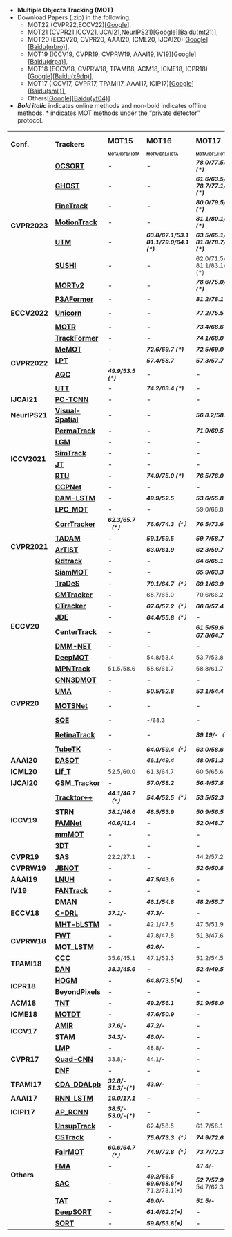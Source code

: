 - **Multiple Objects Tracking (MOT)** 
-  
   Download Papers (.zip) in the following.
   - MOT22 (CVPR22,ECCV22)[[Google](https://drive.google.com/drive/folders/1__Uh5wwhBslJajY4LwFnkTP5M7UMm8j_?usp=sharing)], 
   - MOT21 (CVPR21,ICCV21,IJCAI21,NeurIPS21)[[Google](https://drive.google.com/drive/folders/1Ihtb2jUBQjtj7d5wViPRhkqSRylrZJ9Z?usp=sharing)][[Baidu(mt21)](https://pan.baidu.com/s/1iFcLepXrL01URvNEmTTn0Q)], 
   - MOT20 (ECCV20, CVPR20, AAAI20, ICML20, IJCAI20)[[Google](https://drive.google.com/drive/folders/1d0nRzwtsw1_QfdI-FxhSr1Ugp8fByHYZ?usp=sharing)][[Baidu(mbro)](https://pan.baidu.com/s/1lRYMw58pBNPLdiByHFVSEA)], 
   - MOT19 (ICCV19, CVPR19, CVPRW19, AAAI19, IV19)[[Google](https://drive.google.com/drive/folders/1b-c0LvIUQiEanvEg97GiZfVfVIEjcZSb?usp=sharing)][[Baidu(drpa)](https://pan.baidu.com/s/1RNKZpOSVSXvK2pNZ-29Abg)],  
   - MOT18 (ECCV18, CVPRW18, TPAMI18, ACM18, ICME18, ICPR18)[[Google](https://drive.google.com/drive/folders/1EDBnKRDjwYhfagb1hYNqejHtNEhcjgIu?usp=sharing)][[Baidu(x9dp)](https://pan.baidu.com/s/1kUQAuNQwdaFgSSQF4jz3nQ)], 
   -  MOT17 (ICCV17, CVPR17, TPAMI17, AAAI17, ICIP17)[[Google](https://drive.google.com/drive/folders/14wW_zQvSoGRvR3gLCNWOJUIYbeg3ogUR?usp=sharing)][[Baidu(smll)](https://pan.baidu.com/s/131-Bmla1TCm7bQQJN11PwQ)], 
   -  Others[[Google](https://drive.google.com/drive/folders/1M66Ftk7WxeU7oaGRYDcdSD9dEi7-_d3J?usp=sharing)][[Baidu(yf04)](https://pan.baidu.com/s/1lnsHzdPHHyg6yJCWBQNs5g)]
- 
   <b><i>Bold italic</i></b> indicates online methods and non-bold indicates offline methods. * indicates MOT methods under the “private detector” protocol.
<table class="center">
   </font>
<font size="1" face="Courier New" >
   <tr>
      <td rowspan="2";><b>Conf.<b></td>
      <td rowspan="2"><b>Trackers<b></td>
      <td><b>MOT15<b></td>
      <td><b>MOT16<b></td>
      <td><b>MOT17<b></td>
      <td><b>MOT20<b></td>
      <td><b>DanceTrack<b></td>
      <td><b>KITTI<b></td>
      <td><b>UA-DETRAC<b></td>
      <td><b>BDD100K<b></td>
      <td><b>Waymo<b></td>
   </tr>
   <tr>
      <td><font size="1"> <b><sup>MOTA/IDF1/HOTA<sup><b></td>
      <td><font size="1"> <b><sup>MOTA/IDF1/HOTA<sup><b></td>
      <td><font size="1"> <b><sup>MOTA/IDF1/HOTA<sup><b></td>
      <td><font size="1"> <b><sup>MOTA/IDF1/HOTA<sup><b></td>
      <td><font size="1"> <b><sup>MOTA/IDF1/HOTA<sup><b></td>
      <td><font size="1"> <b><sup>MOTA/MOTP<sup><b></td>
      <td><font size="1"> <b><sup>PR-MOTA<sup><b></td>
      <td><font size="1"> <b><sup>MOTA/MOTP<sup><b></td>
      <td><font size="1"> <b><sup>MOTA<sup><b></td>
   </tr>
   <tr>
      <td rowspan="7"><b>CVPR2023<b></td>
      <td><b><a href="https://openaccess.thecvf.com/content/CVPR2023/papers/Cao_Observation-Centric_SORT_Rethinking_SORT_for_Robust_Multi-Object_Tracking_CVPR_2023_paper.pdf
Github：https://github.com/noahcao/OC_SORT">OCSORT</a><b></td>
      <td>-</td>
      <td>-</td>
      <td><sub> <b><i>78.0/77.5/63.2 (*) </i></b><sub></td>
      <td><sub> <b><i>75.5/75.9/62.1 (*) </i></b><sub></td>
      <td><sub> <b><i>92.2/54.9/55.1 (*) </i></b><sub></td>
      <td>-</td>
      <td>-</td>
      <td>-</td>
      <td>-</td>
   </tr>
      <tr>
      <td><b><a href="https://openaccess.thecvf.com/content/CVPR2023/papers/Seidenschwarz_Simple_Cues_Lead_to_a_Strong_Multi-Object_Tracker_CVPR_2023_paper.pdf">GHOST</a><b></td>
      <td>-</td>
      <td>-</td>
      <td><sub> <b><i>61.6/63.5/50.7 </i></b>
          <b><i>78.7/77.1/62.8 (*) </i></b><sub></td>
      <td><sub> <b><i>52.7/55.3/43.4 </i></b> <b><i>73.7/75.2/61.2 (*) </i></b><sub></td>
      <td><sub> <b><i>91.3/57.7/56.7 (*) </i></b><sub></td>
      <td>-</td>
      <td>-</td>
      <td><sub> <b><i>68.9/72.0 (*) </i></b><sub></td>
      <td>-</td>
   </tr>
   </tr>
      <tr>
      <td><b><a href=https://openaccess.thecvf.com/content/CVPR2023/papers/Ren_Focus_on_Details_Online_Multi-Object_Tracking_With_Diverse_Fine-Grained_Representation_CVPR_2023_paper.pdf">FineTrack</a><b></td>
      <td>-</td>
      <td>-</td>
      <td><sub> <b><i>80.0/79.5/64.3 (*) </i></b><sub></td>
      <td><sub> <b><i>77.9/79.0/63.6 (*) </i></b><sub></td>
      <td><sub> <b><i>89.9/59.8/52.7 (*) </i></b><sub></td>
      <td>-</td>
      <td>-</td>
      <td>-</td>
      <td>-</td>
   </tr>
      </tr>
      <tr>
      <td><b><a href=https://openaccess.thecvf.com/content/CVPR2023/papers/Qin_MotionTrack_Learning_Robust_Short-Term_and_Long-Term_Motions_for_Multi-Object_Tracking_CVPR_2023_paper.pdf">MotionTrack</a><b></td>
      <td>-</td>
      <td>-</td>
      <td><sub> <b><i>81.1/80.1/65.1 (*) </i></b><sub></td>
      <td><sub> <b><i>78.0/76.5/62.8 (*) </i></b><sub></td>
      <td>-</td>
      <td>-</td>
      <td>-</td>
      <td>-</td>
      <td>-</td>
   </tr>
   </tr>
      <tr>
      <td><b><a href="https://openaccess.thecvf.com/content/CVPR2023/papers/You_UTM_A_Unified_Multiple_Object_Tracking_Model_With_Identity-Aware_Feature_CVPR_2023_paper.pdf">UTM</a><b></td>
      <td>-</td>
      <td><sub> <b><i>63.8/67.1/53.1 </i></b>
          <b><i>81.1/79.0/64.1 (*) </i></b><sub></td>
      <td><sub> <b><i>63.5/65.1/52.5 </i></b>
          <b><i>81.8/78.7/64.0 (*) </i></b><sub></td>
      <td><sub> <b><i>64.4/65.9/53.3 </i></b>
                <b><i>76.9/78.2/62.5 (*) </i></b><sub></td>
      <td>-</td>
      <td>-</td>
      <td>-</td>
      <td>-</td>
      <td>-</td>
   </tr>
   </tr>
      <tr>
      <td><b><a href="https://openaccess.thecvf.com/content/CVPR2023/papers/Cetintas_Unifying_Short_and_Long-Term_Tracking_With_Graph_Hierarchies_CVPR_2023_paper.pdf">SUSHI</a><b></td>
      <td>-</td>
      <td>-</td>
      <td><sub> 62.0/71.5/54.6
          81.1/83.1/66.5 (*) <sub></td>
      <td><sub> 61.6/71.6/55.4
                74.3/79.8/64.3 (*) <sub></td>
      <td><sub> <b><i>88.7/63.4/63.3 (*) </i></b><sub></td>
      <td>-</td>
      <td>-</td>
      <td><sub> <b><i>69.2/76.2 (*) </i></b><sub></td>
      <td>-</td>
   </tr>
      <tr>
      <td><b><a href="https://openaccess.thecvf.com/content/CVPR2023/papers/Zhang_MOTRv2_Bootstrapping_End-to-End_Multi-Object_Tracking_by_Pretrained_Object_Detectors_CVPR_2023_paper.pdf">MORTv2</a><b></td>
      <td>-</td>
      <td>-</td>
      <td><sub> <b><i>78.6/75.0/62.0 (*) </i></b><sub></td>
      <td><sub> <b><i>76.2/73.1/61.0 (*) </i></b><sub></td>
      <td><sub> <b><i>92.1/76.0/73.4 (*) </i></b><sub></td>
      <td>-</td>
      <td>-</td>
      <td><sub> <b><i>66.6/71.3 (*) </i></b><sub></td>
      <td>-</td>
   </tr>
   <tr>
      <td rowspan="3"><b>ECCV2022<b></td>
      <td><b><a href="https://arxiv.org/abs/2207.05518">P3AFormer</a><b></td>
      <td>-</td>
      <td>-</td>
      <td><sub> <b><i>81.2/78.1 (*) </i></b><sub></td>
      <td><sub> <b><i>78.1/76.4 (*) </i></b><sub></td>
      <td>-</td>
      <td><sub> <b><i>91.2 (*) </i></b><sub></td>
      <td>-</td>
      <td>-</td>
      <td>-</td>
   </tr>
   <tr>
      <td><b><a href="https://arxiv.org/abs/2207.07078">Unicorn</a><b></td>
      <td>-</td>
      <td>-</td>
      <td><sub> <b><i>77.2/75.5 (*) </i></b><sub></td>
      <td>-</td>
      <td>-</td>
      <td>-</td>
      <td>-</td>
      <td><sub> <b><i>66.6/71.3 (*) </i></b><sub></td>
      <td>-</td>
   </tr>
   <tr>
      <td><b><a href="https://arxiv.org/abs/2105.03247">MOTR</a><b></td>
      <td>-</td>
      <td>-</td>
      <td><sub> <b><i>73.4/68.6 (*) </i></b><sub></td>
      <td>-</td>
      <td>-</td>
      <td>-</td>
      <td>-</td>
      <td>-</td>
      <td>-</td>
   </tr>
    <tr>
      <td rowspan="5"><b>CVPR2022<b></td>
      <td><b><a href="https://arxiv.org/abs/2101.02702">TrackFormer</a><b></td>
      <td>-</td>
      <td>-</td>
      <td><sub> <b><i>74.1/68.0 (*) </i></b><sub></td>
      <td><sub> <b><i>68.7/65.7 (*) </i></b><sub></td>
      <td>-</td>
      <td>-</td>
      <td>-</td>
      <td>-</td>
      <td>-</td>
   </tr>
    <tr>
      <td><b><a href="https://arxiv.org/abs/2203.16761">MeMOT</a><b></td>
      <td>-</td>
      <td><sub> <b><i>72.6/69.7 (*) </i></b><sub></td>
      <td><sub> <b><i>72.5/69.0 (*) </i></b><sub></td>
      <td><sub> <b><i>63.7/66.1 (*) </i><sub></td>
      <td>-</td>
      <td>-</td>
      <td>-</td>
      <td>-</td>
      <td>-</td>
   </tr>
    <tr>
      <td><b><a href="https://arxiv.org/abs/2203.16210">LPT</a><b></td>
      <td>-</td>
      <td><sub> <b><i>57.4/58.7 </i></b><sub></td>
      <td><sub> <b><i>57.3/57.7 </i></b><sub></td>
      <td><sub> <b><i>57.9/53.5 </i><sub></td>
      <td>-</td>
      <td>-</td>
      <td>-</td>
      <td>-</td>
      <td>-</td>
   </tr>
    <tr>
      <td><b><a href="https://arxiv.org/abs/2202.08837">AQC</a><b></td>
      <td><sub> <b><i>49.9/53.5 (*) </i></b><sub></td>
      <td>-</td>
      <td>-</td>
      <td>-</td>
      <td>-</td>
      <td>-</td>
      <td>-</td>
      <td>-</td>
      <td>-</td>
   </tr> 
    <tr>
      <td><b><a href="https://arxiv.org/abs/2203.15175">UTT</a><b></td>
      <td>-</td>
      <td><sub> <b><i>74.2/63.4 (*) </i></b><sub></td>
      <td>-</td>
      <td>-</td>
      <td>-</td>
      <td>-</td>
      <td>-</td>
      <td>-</td>
      <td>-</td>
   </tr> 
    <tr>
      <td rowspan="1"><b>IJCAI21<b></td>
      <td><b><a href="https://www.ijcai.org/proceedings/2021/161">PC-TCNN</a><b></td>
      <td>-</td>
      <td>-</td>
      <td>-</td>
      <td>-</td>
      <td>-</td>
      <td><sub>91.75/86.17<sub></td>
      <td>-</td>
      <td>-</td>
      <td>-</td>
   </tr>
    <tr>
      <td rowspan="1"><b>NeurIPS21<b></td>
      <td><b><a href="https://arxiv.org/abs/2111.05943">Visual-Spatial</a><b></td>
      <td>-</td>
      <td>-</td>
      <td><sub> <b><i>56.8.2/58.3</i></b><sub></td>
      <td>-</td>
      <td>-</td>
      <td>-</td>
      <td>-</td>
      <td>-</td>
      <td>-</td>
   </tr>
    <tr>
      <td rowspan="6"><b>ICCV2021<b></td>
      <td><b><a href="https://openaccess.thecvf.com/content/ICCV2021/papers/Tokmakov_Learning_To_Track_With_Object_Permanence_ICCV_2021_paper.pdf">PermaTrack</a><b></td>
      <td>-</td>
      <td>-</td>
      <td><sub><b><i>71.9/69.5 (*) </i></b><sub></td>
      <td>-</td>
      <td>-</td>
      <td>-</td>
      <td>-</td>
      <td>-</td>
      <td>-</td>
   </tr> 
   <tr>
      <td><b><a href="https://openaccess.thecvf.com/content/ICCV2021/papers/Wang_Track_Without_Appearance_Learn_Box_and_Tracklet_Embedding_With_Local_ICCV_2021_paper.pdf">LGM</a><b></td>
      <td>-</td>
      <td>-</td>
      <td>-</td>
      <td>-</td>
      <td>-</td>
      <td><sub>87.6<sub></td>
      <td><sub>22.5/35.2<sub></td>
      <td>-</td>
      <td>-</td>
   </tr>
    <tr>
      <td><b><a href="https://openaccess.thecvf.com/content/ICCV2021/papers/Luo_Exploring_Simple_3D_Multi-Object_Tracking_for_Autonomous_Driving_ICCV_2021_paper.pdf">SimTrack</a><b></td>
      <td>-</td>
      <td>-</td>
      <td>-</td>
      <td>-</td>
      <td>-</td>
      <td>-</td>
      <td>-</td>
      <td>-</td>
      <td>-</td>
   </tr>
   <tr>
      <td><b><a href="https://openaccess.thecvf.com/content/ICCV2021/papers/Choudhuri_Assignment-Space-Based_Multi-Object_Tracking_and_Segmentation_ICCV_2021_paper.pdf">JT</a><b></td>
      <td>-</td>
      <td>-</td>
      <td>-</td>
      <td>-</td>
      <td>-</td>
      <td>-</td>
      <td>-</td>
      <td>-</td>
      <td>-</td>
   </tr>
   <tr>
      <td><b><a href="https://openaccess.thecvf.com/content/ICCV2021/papers/Wang_A_General_Recurrent_Tracking_Framework_Without_Real_Data_ICCV_2021_paper.pdf">RTU</a><b></td>
      <td>-</td>
      <td><sub><b><i>74.9/75.0 (*) </i></b><sub></td>
      <td><sub><b><i>76.5/76.0 (*) </i></b><sub></td>
      <td>-</td>
      <td>-</td>
      <td>-</td>
      <td>-</td>
      <td>-</td>
      <td>-</td>
   </tr>
   <tr>
      <td><b><a href="https://openaccess.thecvf.com/content/ICCV2021/papers/Xu_Continuous_Copy-Paste_for_One-Stage_Multi-Object_Tracking_and_Segmentation_ICCV_2021_paper.pdf">CCPNet</a><b></td>
      <td>-</td>
      <td>-</td>
      <td>-</td>
      <td>-</td>
      <td>-</td>
      <td>-</td>
      <td>-</td>
      <td>-</td>
      <td>-</td>
   </tr>
   <tr>
      <td rowspan="9"><b>CVPR2021<b></td>
      <td><b><a href="https://arxiv.org/pdf/2101.12159.pdf">DAM-LSTM</a><b></td>
      <td>-</td>
      <td><sub><b><i>49.9/52.5</i></b><sub></td>
      <td><sub><b><i>53.6/55.8</i></b><sub></td>
      <td>-</td>
      <td>-</td>
      <td>-</td>
      <td>-</td>
      <td>-</td>
      <td>-</td>
   </tr> 
   <tr>
      <td><b><a href="https://arxiv.org/pdf/2103.07889.pdf">LPC_MOT</a><b></td>
      <td>-</td>
      <td>-</td>
      <td><sub>59.0/66.8<sub></td>
      <td><sub>56.3/62.5<sub></td>
      <td>-</td>
      <td>-</td>
      <td>-</td>
      <td>-</td>
      <td>-</td>
   </tr>
   <tr>
      <td><b><a href="https://arxiv.org/pdf/2104.03541.pdf">CorrTracker</a><b></td>
      <td><sub><b><i>62.3/65.7（*）</i></b><sub></td>
      <td><sub><b><i>76.6/74.3（*）</i></b><sub></td>
      <td><sub><b><i>76.5/73.6（*）</i></b><sub></td>
      <td><sub><b><i>65.2/69.1（*）</i></b><sub></td>
      <td>-</td>
      <td>-</td>
      <td>-</td>
      <td>-</td>
      <td>-</td>
   </tr>
   <tr>
      <td><b><a href="https://arxiv.org/pdf/2104.00380.pdf">TADAM</a><b></td>
      <td>-</td>
      <td><sub><b><i>59.1/59.5</i></b><sub></td>
      <td><sub><b><i>59.7/58.7</i></b><sub></td>
      <td><sub><b><i>56.6/51.6</i></b><sub></td>
      <td>-</td>
      <td>-</td>
      <td>-</td>
      <td>-</td>
      <td>-</td>
   </tr>
   <tr>
      <td><b><a href="https://arxiv.org/pdf/2012.02337.pdf">ArTIST</a><b></td>
      <td>-</td>
      <td><sub><b><i>63.0/61.9</i></b><sub></td>
      <td><sub><b><i>62.3/59.7</i></b><sub></td>
      <td><sub><b><i>53.6/51.0</i></b><sub></td>
      <td>-</td>
      <td>-</td>
      <td>-</td>
      <td>-</td>
      <td>-</td>
   </tr>
   <tr>
      <td><b><a href="https://arxiv.org/pdf/2006.06664.pdf">Qdtrack</a><b></td>
      <td>-</td>
      <td>-</td>
      <td><sub><b><i>64.6/65.1</i></b><sub></td>
      <td>-</td>
      <td>-</td>
      <td>-</td>
      <td>-</td>
      <td><sub><b><i>64.3/-</i></b><sub></td>
      <td><sub><b><i>51.18</i></b><sub></td>
   </tr>
   <tr>
      <td><b><a href="https://www.amazon.science/publications/siammot-siamese-multi-object-tracking">SiamMOT</a><b></td>
      <td>-</td>
      <td>-</td>
      <td><sub><b><i>65.9/63.3</i></b><sub></td>
      <td>-</td>
      <td>-</td>
      <td>-</td>
      <td>-</td>
      <td>-</td>
      <td>-</td>
   </tr>
   <tr>
      <td><b><a href="https://arxiv.org/pdf/2103.08808.pdf">TraDeS</a><b></td>
      <td>-</td>
      <td><sub><b><i>70.1/64.7（*）</i></b><sub></td>
      <td><sub><b><i>69.1/63.9（*）</i></b><sub></td>
      <td>-</td>
      <td>-</td>
      <td>-</td>
      <td>-</td>
      <td>-</td>
      <td>-</td>
   </tr>
   <tr>
      <td><b><a href="https://arxiv.org/abs/2103.16178.pdf">GMTracker</a><b></td>
      <td>-</td>
      <td><sub>68.7/65.0<sub></td>
      <td><sub>70.6/66.2<sub></td>
      <td>-</td>
      <td>-</td>
      <td>-</td>
      <td>-</td>
      <td>-</td>
      <td>-</td>
   </tr>
   
        
   <tr>
      <td rowspan="4"><b>ECCV20<b></td>
      <td><b><a href="https://arxiv.org/pdf/2007.14557v1.pdf">CTracker</a><b></td>
      <td>-</td>
      <td><sub><b><i>67.6/57.2（*）</i></b><sub></td>
      <td><sub><b><i>66.6/57.4（*）</i></b><sub></td>
      <td>-</td>
      <td>-</td>
      <td>-</td>
      <td>-</td>
      <td>-</td>
      <td>-</td>
   </tr>
   <tr>
      <td><b><a href="https://arxiv.org/pdf/1909.12605.pdf">JDE</a><b></td>
      <td>-</td>
      <td><sub><b><i>64.4/55.8（*）</i></b><sub></td>
      <td>-</td>
      <td>-</td>
      <td>-</td>
      <td>-</td>
      <td>-</td>
      <td>-</td>
      <td>-</td>
   </tr>
   <tr>
      <td><b><a href="https://arxiv.org/pdf/2004.01177.pdf">CenterTrack</a><b></td>
      <td>-</td>
      <td>-</td>
      <td><sub><b><i>61.5/59.6
       67.8/64.7（*）</i></b><sub></td>
      <td>-</td>
      <td><sub><b><i>89.44/85.0（*）</i></b><sub></td>
      <td>-</td>
      <td>-</td>
      <td>-</td>
      <td>-</td>
   </tr>
   <tr>
      <td><b><a href="https://www.ecva.net/papers/eccv_2020/papers_ECCV/papers/123690613.pdf">DMM-NET</a><b></td>
      <td>-</td>
      <td>-</td>
      <td>-</td>
      <td>-</td>
      <td>-</td>
      <td>-</td>
      <td><sub><b><i>12.2</i></b><sub></td>
      <td>-</td>
      <td>-</td>
   </tr>
   <tr>
      <td rowspan="8"><b>CVPR20<b></td>
      <td><b><a href="https://arxiv.org/pdf/1906.06618v2.pdf">DeepMOT</a><b></td>
      <td>-</td>
      <td><sub>54.8/53.4<sub></td>
      <td><sub>53.7/53.8<sub></td>
      <td>-</td>
      <td>-</td>
      <td>-</td>
      <td>-</td>
      <td>-</td>
      <td>-</td>
   </tr> 
   <tr>
      <td><b><a href="https://arxiv.org/pdf/1912.07515.pdf">MPNTrack</a><b></td>
      <td><sub>51.5/58.6<sub></td>
      <td><sub>58.6/61.7<sub></td>
      <td><sub>58.8/61.7<sub></td>
      <td>-</td>
      <td>-</td>
      <td>-</td>
      <td>-</td>
      <td>-</td>
      <td>-</td>
   </tr>    
   <tr>
      <td><b><a href="https://arxiv.org/pdf/2006.07327.pdf">GNN3DMOT</a><b></td>
      <td>-</td>
      <td>-</td>
      <td>-</td>
      <td>-</td>
      <td>-</td>
      <td><sub>82.24/84.05<sub></td>
      <td>-</td>
      <td>-</td>
      <td>-</td>
   </tr> 
   <tr>
      <td><b><a href="https://arxiv.org/pdf/2003.11291.pdf">UMA</a><b></td>
      <td>-</td>
      <td><sub><b><i>50.5/52.8</i></b><sub></td>
      <td><sub><b><i>53.1/54.4</i></b><sub></td>
      <td>-</td>
      <td>-</td>
      <td>-</td>
      <td>-</td>
      <td>-</td>
      <td>-</td>
   </tr>
   <tr>
      <td><b><a href="https://arxiv.org/pdf/1912.02096.pdf">MOTSNet</a><b></td>
      <td>-</td>
      <td>-</td>
      <td>-</td>
      <td>-</td>
      <td>-</td>
      <td>-</td>
      <td>-</td>
      <td><sub><b><i>58.2/84.0（*）</i></b><sub></td>
      <td>-</td>
   </tr>     
   <tr>
      <td><b><a href="https://arxiv.org/pdf/2004.07472v1.pdf">SQE</a><b></td>
      <td>-</td>
      <td><sub>-/68.3<sub></td>
      <td>-</td>
      <td>-</td>
      <td>-</td>
      <td>-</td>
      <td>-</td>
      <td>-</td>
      <td>-</td>
   </tr> 
   <tr>
      <td><b><a href="https://arxiv.org/pdf/2003.13870.pdf">RetinaTrack</a><b></td>
      <td>-</td>
      <td>-</td>
      <td><sub><b><i>39.19/-（*）</i></b><sub></td>
      <td>-</td>
      <td>-</td>
      <td>-</td>
      <td>-</td>
      <td>-</td>
      <td><sub><b><i>44.92（*）</i></b><sub></td>
   </tr> 
   <tr>
      <td><b><a href="https://openaccess.thecvf.com/content_CVPR_2020/papers/Pang_TubeTK_Adopting_Tubes_to_Track_Multi-Object_in_a_One-Step_Training_CVPR_2020_paper.pdf">TubeTK</a><b></td>
      <td>-</td>
      <td><sub><b><i>64.0/59.4（*）</i></b><sub></td>
      <td><sub><b><i>63.0/58.6（*）</i></b><sub></td>
      <td>-</td>
      <td>-</td>
      <td>-</td>
      <td>-</td>
      <td>-</td>
      <td>-</td>
   </tr>     
   <tr>
      <td rowspan="1"><b>AAAI20<b></td>
      <td><b><a href="https://aaai.org/ojs/index.php/AAAI/article/view/6694/6548">DASOT</a><b></td>
      <td>-</td>
      <td><sub><b><i>46.1/49.4</i></b><sub></td>
      <td><sub><b><i>48.0/51.3</i></b><sub></td>
      <td>-</td>
      <td>-</td>
      <td>-</td>
      <td>-</td>
      <td>-</td>
      <td>-</td>
   </tr> 
   <tr>
      <td rowspan="1"><b>ICML20<b></td>
      <td><b><a href="https://arxiv.org/pdf/2006.14550.pdf">Lif_T</a><b></td>
      <td><sub>52.5/60.0<sub></td>
      <td><sub>61.3/64.7<sub></td>
      <td><sub>60.5/65.6<sub></td>
      <td>-</td>
      <td>-</td>
      <td>-</td>
      <td>-</td>
      <td>-</td>
      <td>-</td>
   </tr>   
   <tr>
      <td rowspan="1"><b>IJCAI20<b></td>
      <td><b><a href="https://www.ijcai.org/Proceedings/2020/0074.pdf">GSM_Trackor</a><b></td>
      <td>-</td>
      <td><sub><b><i>57.0/58.2</i></b><sub></td>
      <td><sub><b><i>56.4/57.8</i></b><sub></td>
      <td>-</td>
      <td>-</td>
      <td>-</td>
      <td>-</td>
      <td>-</td>
      <td>-</td>
   </tr>
   <tr>
      <td rowspan="5"><b>ICCV19<b></td>
      <td><b><a href="https://arxiv.org/pdf/1903.05625.pdf">Tracktor++</a><b></td>
      <td><sub><b><i>44.1/46.7（*）</i></b><sub></td>
      <td><sub><b><i>54.4/52.5（*）</i></b><sub></td>
      <td><sub><b><i>53.5/52.3（*）</i></b><sub></td>
      <td>-</td>
      <td>-</td>
      <td>-</td>
      <td>-</td>
      <td>-</td>
      <td>-</td>
   </tr>
   <tr>
      <td><b><a href="https://arxiv.org/pdf/1904.11489.pdf">STRN</a><b></td>
      <td><sub><b><i>38.1/46.6</i></b><sub></td>
      <td><sub><b><i>48.5/53.9</i></b><sub></td>
      <td><sub><b><i>50.9/56.5</i></b><sub></td>
      <td>-</td>
      <td>-</td>
      <td>-</td>
      <td>-</td>
      <td>-</td>
      <td>-</td>
   </tr>
   <tr>
      <td><b><a href="https://openaccess.thecvf.com/content_ICCV_2019/papers/Chu_FAMNet_Joint_Learning_of_Feature_Affinity_and_Multi-Dimensional_Assignment_for_ICCV_2019_paper.pdf">FAMNet</a><b></td>
      <td><sub><b><i>40.6/41.4</i></b><sub></td>
      <td>-</td>
      <td><sub><b><i>52.0/48.7</i></b><sub></td>
      <td>-</td>
      <td>-</td>
      <td><sub><b><i>77.1/78.8</i></b><sub></td>
      <td><sub><b><i>19.8（*）</i></b><sub></td>
      <td>-</td>
      <td>-</td>
   </tr> 
   <tr>
      <td><b><a href="https://arxiv.org/pdf/1909.03850.pdf">mmMOT</a><b></td>
      <td>-</td>
      <td>-</td>
      <td>-</td>
      <td>-</td>
      <td>-</td>
      <td><sub><b><i>84.77/85.21</i></b><sub></td>
      <td>-</td>
      <td>-</td>
      <td>-</td>
   </tr>
   <tr>
      <td><b><a href="https://arxiv.org/pdf/1811.10742.pdf">3DT</a><b></td>
      <td>-</td>
      <td>-</td>
      <td>-</td>
      <td>-</td>
      <td>-</td>
      <td><sub><b><i>84.52/85.64</i></b><sub></td>
      <td>-</td>
      <td>-</td>
      <td>-</td>
   </tr>
   <tr>
      <td rowspan="1"><b>CVPR19<b></td>
      <td><b><a href="https://ieeexplore.ieee.org/stamp/stamp.jsp?tp=&arnumber=8954391">SAS</a><b></td>
      <td><sub>22.2/27.1<sub></td>
      <td>-</td>
      <td><sub>44.2/57.2<sub></td>
      <td>-</td>
      <td>-</td>
      <td>-</td>
      <td>-</td>
      <td>-</td>
      <td>-</td>
   </tr>
   <tr>
      <td rowspan="1"><b>CVPRW19<b></td>
      <td><b><a href="https://ieeexplore.ieee.org/stamp/stamp.jsp?tp=&arnumber=9025639">JBNOT</a><b></td>
      <td>-</td>
      <td>-</td>
      <td><sub><b><i>52.6/50.8</i></b><sub></td>
      <td>-</td>
      <td>-</td>
      <td>-</td>
      <td>-</td>
      <td>-</td>
      <td>-</td>
   </tr>
   <tr>
      <td rowspan="1"><b>AAAI19<b></td>
      <td><b><a href="https://arxiv.org/pdf/1812.03621.pdf">LNUH</a><b></td>
      <td>-</td>
      <td><sub><b><i>47.5/43.6</i></b><sub></td>
      <td>-</td>
      <td>-</td>
      <td>-</td>
      <td>-</td>
      <td>-</td>
      <td>-</td>
      <td>-</td>
   </tr>
   <tr>
      <td rowspan="1"><b>IV19<b></td>
      <td><b><a href="https://arxiv.org/pdf/1905.02843.pdf">FANTrack</a><b></td>
      <td>-</td>
      <td>-</td>
      <td>-</td>
      <td>-</td>
      <td>-</td>
      <td><sub><b><i>77.72/82.32</i></b><sub></td>
      <td>-</td>
      <td>-</td>
      <td>-</td>
   </tr>
   <tr>
      <td rowspan="3"><b>ECCV18<b></td>
      <td><b><a href="https://openaccess.thecvf.com/content_ECCV_2018/papers/Ji_Zhu_Online_Multi-Object_Tracking_ECCV_2018_paper.pdf">DMAN</a><b></td>
      <td>-</td>
      <td><sub><b><i>46.1/54.8</i></b><sub></td>
      <td><sub><b><i>48.2/55.7</i></b><sub></td>
      <td>-</td>
      <td>-</td>
      <td>-</td>
      <td>-</td>
      <td>-</td>
      <td>-</td>
   </tr>
   <tr>
      <td><b><a href="https://openaccess.thecvf.com/content_ECCV_2018/papers/Liangliang_Ren_Collaborative_Deep_Reinforcement_ECCV_2018_paper.pdf">C-DRL</a><b></td>
      <td><sub><b><i>37.1/-</i></b><sub></td>
      <td><sub><b><i>47.3/-</i></b><sub></td>
      <td>-</td>
      <td>-</td>
      <td>-</td>
      <td>-</td>
      <td>-</td>
      <td>-</td>
      <td>-</td>
   </tr>
   <tr>
      <td><b><a href="https://openaccess.thecvf.com/content_ECCV_2018/papers/Chanho_Kim_Multi-object_Tracking_with_ECCV_2018_paper.pdf">MHT-bLSTM</a><b></td>
      <td>-</td>
      <td><sub>42.1/47.8<sub></td>
      <td><sub>47.5/51.9<sub></td>
      <td>-</td>
      <td>-</td>
      <td>-</td>
      <td>-</td>
      <td>-</td>
      <td>-</td>
   </tr>
   <tr>
      <td rowspan="2"><b>CVPRW18<b></td>
      <td><b><a href="https://arxiv.org/pdf/1705.08314v4.pdf">FWT</a><b></td>
      <td>-</td>
      <td><sub>47.8/47.8<sub></td>
      <td><sub>51.3/47.6<sub></td>
      <td>-</td>
      <td>-</td>
      <td>-</td>
      <td>-</td>
      <td>-</td>
      <td>-</td>
   </tr>
   <tr>
      <td><b><a href="https://ieeexplore.ieee.org/stamp/stamp.jsp?tp=&arnumber=8575325">MOT_LSTM</a><b></td>
      <td>-</td>
      <td><sub><b><i>62.6/-</i></b><sub></td>
      <td>-</td>
      <td>-</td>
      <td>-</td>
      <td>-</td>
      <td>-</td>
      <td>-</td>
      <td>-</td>
   </tr>
   <tr>
      <td rowspan="2"><b>TPAMI18<b></td>
      <td><b><a href="https://ieeexplore.ieee.org/stamp/stamp.jsp?tp=&arnumber=8493320">CCC</a><b></td>
      <td><sub>35.6/45.1<sub></td>
      <td><sub>47.1/52.3<sub></td>
      <td><sub>51.2/54.5<sub></td>
      <td>-</td>
      <td>-</td>
      <td>-</td>
      <td>-</td>
      <td>-</td>
      <td>-</td>
   </tr>
   <tr>
      <td><b><a href="https://ieeexplore.ieee.org/stamp/stamp.jsp?tp=&arnumber=8766896">DAN</a><b></td>
      <td><sub><b><i>38.3/45.6</i></b><sub></td>
      <td>-</td>
      <td><sub><b><i>52.4/49.5</i></b><sub></td>
      <td>-</td>
      <td>-</td>
      <td>-</td>
      <td>-</td>
      <td>-</td>
      <td>-</td>
   </tr>
   <tr>
      <td rowspan="2"><b>ICPR18<b></td>
      <td><b><a href="https://ieeexplore.ieee.org/stamp/stamp.jsp?tp=&arnumber=8545450">HOGM</a><b></td>
      <td>-</td>
      <td><sub><b><i>64.8/73.5(*)</i></b><sub></td>
      <td>-</td>
      <td>-</td>
      <td>-</td>
      <td>-</td>
      <td>-</td>
      <td>-</td>
      <td>-</td>
   </tr>
   <tr>
      <td><b><a href="https://arxiv.org/pdf/1802.09298.pdf">BeyondPixels</a><b></td>
      <td>-</td>
      <td>-</td>
      <td>-</td>
      <td>-</td>
      <td>-</td>
      <td><sub><b><i>84.24/85.73</i></b><sub></td>
      <td>-</td>
      <td>-</td>
      <td>-</td>
   </tr>
   <tr>
      <td rowspan="1"><b>ACM18<b></td>
      <td><b><a href="https://dl.acm.org/doi/pdf/10.1145/3343031.3350853">TNT</a><b></td>
      <td>-</td>
      <td><sub><b><i>49.2/56.1</i></b><sub></td>
      <td><sub><b><i>51.9/58.0</i></b><sub></td>
      <td>-</td>
      <td>-</td>
      <td>-</td>
      <td>-</td>
      <td>-</td>
      <td>-</td>
   </tr>
   <tr>
      <td rowspan="1"><b>ICME18<b></td>
      <td><b><a href="https://arxiv.org/abs/1809.04427.pdf">MOTDT</a><b></td>
      <td>-</td>
      <td><sub><b><i>47.6/50.9</i></b><sub></td>
      <td>-</td>
      <td>-</td>
      <td>-</td>
      <td>-</td>
      <td>-</td>
      <td>-</td>
      <td>-</td>
   </tr>
   <tr>
      <td rowspan="2"><b>ICCV17<b></td>
      <td><b><a href="https://arxiv.org/pdf/1701.01909.pdf">AMIR</a><b></td>
      <td><sub><b><i>37.6/-</i></b><sub></td>
      <td><sub><b><i>47.2/-</i></b><sub></td>
      <td>-</td>
      <td>-</td>
      <td>-</td>
      <td>-</td>
      <td>-</td>
      <td>-</td>
      <td>-</td>
   </tr>
   <tr>
      <td><b><a href="https://openaccess.thecvf.com/content_ICCV_2017/papers/Chu_Online_Multi-Object_Tracking_ICCV_2017_paper.pdf">STAM</a><b></td>
      <td><sub><b><i>34.3/-</i></b><sub></td>
      <td><sub><b><i>46.0/-</i></b><sub></td>
      <td>-</td>
      <td>-</td>
      <td>-</td>
      <td>-</td>
      <td>-</td>
      <td>-</td>
      <td>-</td>
   </tr>
   <tr>
      <td rowspan="3"><b>CVPR17<b></td>
      <td><b><a href="https://openaccess.thecvf.com/content_cvpr_2017/papers/Tang_Multiple_People_Tracking_CVPR_2017_paper.pdf">LMP</a><b></td>
      <td>-</td>
      <td><sub>48.8/-<sub></td>
      <td>-</td>
      <td>-</td>
      <td>-</td>
      <td>-</td>
      <td>-</td>
      <td>-</td>
      <td>-</td>
   </tr>
   <tr>
      <td><b><a href="https://openaccess.thecvf.com/content_cvpr_2017/papers/Son_Multi-Object_Tracking_With_CVPR_2017_paper.pdf">Quad-CNN</a><b></td>
      <td><sub>33.8/-<sub></td>
      <td><sub>44.1/-<sub></td>
      <td>-</td>
      <td>-</td>
      <td>-</td>
      <td>-</td>
      <td>-</td>
      <td>-</td>
      <td>-</td>
   </tr>
   <tr>
      <td><b><a href="https://openaccess.thecvf.com/content_cvpr_2017/papers/Schulter_Deep_Network_Flow_CVPR_2017_paper.pdf">DNF</a><b></td>
      <td>-</td>
      <td>-</td>
      <td>-</td>
      <td>-</td>
      <td>-</td>
      <td><sub>67.36/78.79<sub></td>
      <td>-</td>
      <td>-</td>
      <td>-</td>
   </tr>
   <tr>
      <td rowspan="1"><b>TPAMI17<b></td>
      <td><b><a href="https://ieeexplore.ieee.org/stamp/stamp.jsp?tp=&arnumber=7893777">CDA_DDALpb</a><b></td>
      <td><sub><b><i>32.8/-
                     51.3/-(*)</i></b><sub></td>
      <td><sub><b><i>43.9/-</i></b><sub></td>
      <td>-</td>
      <td>-</td>
      <td>-</td>
      <td>-</td>
      <td>-</td>
      <td>-</td>
      <td>-</td>
   </tr>
   <tr>
      <td rowspan="1"><b>AAAI17<b></td>
      <td><b><a href="https://arxiv.org/pdf/1604.03635.pdf">RNN_LSTM</a><b></td>
      <td><sub><b><i>19.0/17.1</i></b><sub></td>
      <td>-</td>
      <td>-</td>
      <td>-</td>
      <td>-</td>
      <td>-</td>
      <td>-</td>
      <td>-</td>
      <td>-</td>
   </tr>      
   <tr>
      <td rowspan="1"><b>ICIPI17<b></td>
      <td><b><a href="https://ieeexplore.ieee.org/stamp/stamp.jsp?tp=&arnumber=8296360">AP_RCNN</a><b></td>
      <td><sub><b><i>38.5/-
                     53.0/-(*)</i></b><sub></td>
      <td>-</td>
      <td>-</td>
      <td>-</td>
      <td>-</td>
      <td>-</td>
      <td>-</td>
      <td>-</td>
      <td>-</td>
   </tr>
   <tr>
      <td rowspan="8"><b>Others<b></td>
      <td><b><a href="https://arxiv.org/pdf/2006.02609.pdf">UnsupTrack</a><b></td>
      <td>-</td>
      <td><sub>62.4/58.5<sub></td>
      <td><sub>61.7/58.1<sub></td>
      <td>-</td>
      <td>-</td>
      <td>-</td>
      <td>-</td>
      <td>-</td>
      <td>-</td>
   </tr>
   <tr>
      <td><b><a href="https://arxiv.org/abs/2010.12138.pdf">CSTrack</a><b></td>
      <td>-</td>
      <td><sub><b><i>75.6/73.3（*）</i></b><sub></td>
      <td><sub><b><i>74.9/72.6（*）</i></b><sub></td>
      <td>-</td>
      <td>-</td>
      <td>-</td>
      <td>-</td>
      <td>-</td>
      <td>-</td>
   </tr>
   <tr>
      <td><b><a href="https://arxiv.org/pdf/2004.01888.pdf">FairMOT</a><b></td>
      <td><sub><b><i>60.6/64.7（*）</i></b><sub></td>
      <td><sub><b><i>74.9/72.8（*）</i></b><sub></td>
      <td><sub><b><i>73.7/72.3（*）</i></b><sub></td>
      <td><sub><b><i>61.8/67.3（*）</i></b><sub></td>
      <td>-</td>
      <td>-</td>
      <td>-</td>
      <td>-</td>
      <td>-</td>
   </tr>
   <tr>
      <td><b><a href="https://arxiv.org/pdf/1905.02292.pdf">FMA</a><b></td>
      <td>-</td>
      <td>-</td>
      <td><sub>47.4/-<sub></td>
      <td>-</td>
      <td>-</td>
      <td>-</td>
      <td>-</td>
      <td>-</td>
      <td>-</td>
   </tr>
   <tr>
      <td><b><a href="https://arxiv.org/pdf/1901.06129.pdf">SAC</a><b></td>
      <td>-</td>
      <td><sub><b><i>49.2/56.5
                     69.6/68.6(*)</i></b>
                     71.2/73.1(*)<sub></td>
      <td><sub><b><i>52.7/57.9</i></b>
                     54.7/62.3<sub></td>
      <td>-</td>
      <td>-</td>
      <td>-</td>
      <td>-</td>
      <td>-</td>
      <td>-</td>
   </tr>
   <tr>
      <td><b><a href="https://arxiv.org/pdf/1808.01562.pdf">TAT</a><b></td>
      <td>-</td>
      <td><sub><b><i>49.0/-</i></b><sub></td>
      <td><sub><b><i>51.5/-</i></b><sub></td>
      <td>-</td>
      <td>-</td>
      <td>-</td>
      <td>-</td>
      <td>-</td>
      <td>-</td>
   </tr>
   <tr>
      <td><b><a href="https://arxiv.org/pdf/1703.07402.pdf">DeepSORT</a><b></td>
      <td>-</td>
      <td><sub><b><i>61.4/62.2(*)</i></b><sub></td>
      <td>-</td>
      <td>-</td>
      <td>-</td>
      <td>-</td>
      <td>-</td>
      <td>-</td>
      <td>-</td>
   </tr>
   <tr>
      <td><b><a href="https://arxiv.org/pdf/1602.00763.pdf">SORT</a><b></td>
      <td>-</td>
      <td><sub><b><i>59.8/53.8(*)</i></b><sub></td>
      <td>-</td>
      <td>-</td>
      <td>-</td>
      <td>-</td>
      <td>-</td>
      <td>-</td>
      <td>-</td>
   </tr>
</table></font>

<!-- #### Contents
- [Multiple Objects Tracking]() -->
      
